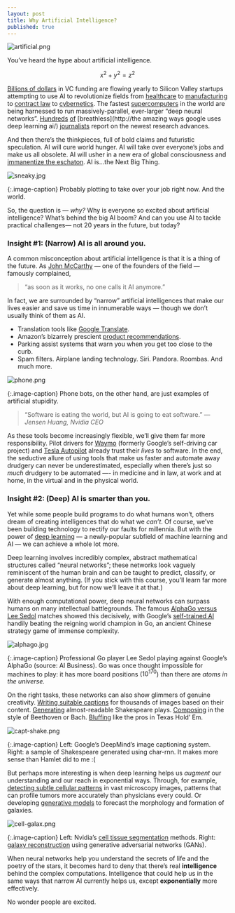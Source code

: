 ```yaml
---
layout: post
title: Why Artificial Intelligence?
published: true
---
```

![artificial.png]({{site.baseurl}}/media/artificial.png)


You’ve heard the hype about artificial intelligence.

$$ x^2 + y^2 = z^2 $$

[Billions of
dollars](https://techcrunch.com/2017/07/15/vcs-determined-to-replace-your-job-keep-ais-funding-surge-rolling-in-q2/)
in VC funding are flowing yearly to Silicon Valley startups attempting to use AI
to revolutionize fields from
[healthcare](https://deepmind.com/applied/deepmind-health/working-nhs/health-research-tomorrow/)
to [manufacturing](https://www.instrumental.com/) to [contract
law](http://www.rossintelligence.com/) to [cybernetics](https://neuralink.com/).
The fastest
[supercomputers](https://www.nextplatform.com/2017/03/28/scaling-deep-learning-beyond-18000-gpus/)
in the world are being harnessed to run massively-parallel, ever-larger “deep
neural networks”.
[Hundreds](https://techcrunch.com/2017/08/28/intel-shows-off-the-movidius-myriad-x-a-computer-version-chip-with-some-serious-brains)
[of](https://www.forbes.com/sites/quora/2017/08/16/how-is-deep-learning-changing-the-world-of-sports)
[breathless](http://the amazing ways google uses deep learning ai/)
[journalists](https://www.infoworld.com/article/3219369/machine-learning/microsofts-project-brainwave-accelerates-deep-learning-in-azure.html)
report on the newest research advances.

And then there’s the thinkpieces, full of bold claims and futuristic
speculation. AI will cure world hunger. AI will take over everyone’s jobs and
make us all obsolete. AI will usher in a new era of global consciousness and
[immanentize the eschaton](https://en.wikipedia.org/wiki/Technological_singularity). AI is…the Next Big Thing.

![sneaky.jpg]({{site.baseurl}}/media/sneaky.jpg)

{:.image-caption}
Probably plotting to take over your job right now. And the world.

So, the question is — *why?* Why is everyone so excited about artificial
intelligence? What’s behind the big AI boom? And can you use AI to tackle
practical challenges— not 20 years in the future, but today?

### Insight #1: \(Narrow\) AI is all around you.

A common misconception about artificial intelligence is that it is a thing of
the future. As [John McCarthy](https://en.wikipedia.org/wiki/John_McCarthy_(computer_scientist)) — one of the founders of the field — famously
complained,

> “as soon as it works, no one calls it AI anymore.”

In fact, we are surrounded by “narrow” artificial intelligences that make our
lives easier and save us time in innumerable ways — though we don’t usually
think of them as AI.

* Translation tools like [Google
Translate](https://translate.google.com/).
* Amazon’s bizarrely prescient [product
recommendations](https://www.cs.umd.edu/~samir/498/Amazon-Recommendations.pdf).
* Parking assist systems that warn you when you get too close to the curb.
* Spam filters. Airplane landing technology. Siri. Pandora. Roombas. And much
more.

![phone.png]({{site.baseurl}}/media/phone.png)

{:.image-caption}
Phone bots, on the other hand, are just examples of artificial stupidity.
   

> “Software is eating the world, but AI is going to eat software.” — _Jensen Huang,
> Nvidia CEO_

As these tools become increasingly flexible, we’ll give them far more
responsibility. Pilot drivers for [Waymo](https://waymo.com/) (formerly Google’s
self-driving car project) and [Tesla Autopilot](https://www.tesla.com/autopilot)
already trust their *lives* to software. In the end, the seductive allure of
using tools that make us faster and automate away drudgery can never be
underestimated, especially when there’s just so *much* drudgery to be automated
—- in medicine and in law, at work and at home, in the virtual and in the
physical world.

### Insight #2: (Deep) AI is smarter than you.

Yet while some people build programs to do what humans won’t, others dream of
creating intelligences that do what we *can’t*. Of course, we’ve been building
technology to rectify our faults for millennia. But with the power of [deep
learning](https://en.wikipedia.org/wiki/Deep_learning) — a newly-popular
subfield of machine learning and AI — we can achieve a whole lot more.

Deep learning involves incredibly complex, abstract mathematical structures
called “neural networks”; these networks look vaguely reminiscent of the human
brain and can be taught to predict, classify, or generate almost anything. \(If
you stick with this course, you’ll learn far more about deep learning, but for
now we’ll leave it at that.\)

With enough computational power, deep neural networks can surpass humans on many
intellectual battlegrounds. The famous [AlphaGo versus Lee
Sedol](https://en.wikipedia.org/wiki/AlphaGo_versus_Lee_Sedol) matches showed
this decisively, with Google’s [self-trained
AI](https://deepmind.com/research/alphago/) handily beating the reigning world
champion in Go, an ancient Chinese strategy game of immense complexity.

![alphago.jpg]({{site.baseurl}}/media/alphago.jpg)

{:.image-caption}
Professional Go player Lee Sedol playing against Google’s AlphaGo (source: AI
Business). Go was once thought impossible for machines to play: it has more
board positions \($10^{170}$\) than there are *atoms in the universe.*

On the right tasks, these networks can also show glimmers of genuine creativity.
[Writing suitable
captions](http://cs.stanford.edu/people/karpathy/deepimagesent/) for thousands
of images based on their content.
[Generating](http://karpathy.github.io/2015/05/21/rnn-effectiveness/)
almost-readable Shakespeare plays.
[Composing](http://www.hexahedria.com/2015/08/03/composing-music-with-recurrent-neural-networks/)
in the style of Beethoven or Bach. [Bluffing](https://arxiv.org/abs/1701.01724)
like the pros in Texas Hold’ Em.

![capt-shake.png]({{site.baseurl}}/media/capt-shake.png)

{:.image-caption}
Left: Google’s DeepMind’s image captioning system. Right: a sample of
Shakespeare generated using char-rnn. It makes more sense than Hamlet did to me :(

But perhaps more interesting is when deep learning helps us *augment* our
understanding and our reach in exponential ways. Through, for example,
[detecting subtle cellular
patterns](http://www.sciencedirect.com/science/article/pii/S1361841514001819) in
vast microscopy images, patterns that can profile tumors more accurately than
physicians every could. Or developing [generative
models](http://www.astro.ethz.ch/schawinski/research/research-projects/deep-learning-and-big-data-in-astrophysics.html)
to forecast the morphology and formation of galaxies.

![cell-galax.png]({{site.baseurl}}/media/cell-galax.png)

{:.image-caption}
Left: Nvidia’s [cell tissue
segmentation](http://www.sciencedirect.com/science/article/pii/S1361841514001819)
methods. Right: [galaxy
reconstruction](http://www.astro.ethz.ch/schawinski/research/research-projects/deep-learning-and-big-data-in-astrophysics.html)
using generative adversarial networks (GANs).

When neural networks help you understand the secrets of life and the poetry of
the stars, it becomes hard to deny that there’s real **intelligence** behind the
complex computations. Intelligence that could help us in the same ways that
narrow AI currently helps us, except **exponentially** more effectively.

No wonder people are excited.